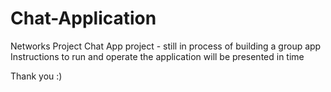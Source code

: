 # Chat-Application
Networks Project
Chat App project - still in process of building a group app
Instructions to run and operate the application will be presented in time

Thank you :)
